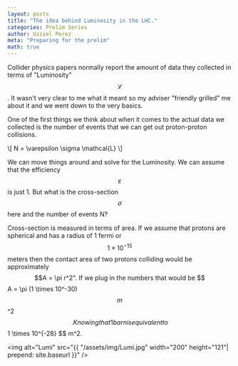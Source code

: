 ```yaml
---
layout: posts
title: "The idea behind Luminosity in the LHC."
categories: Prelim Series
author: Uzziel Perez
meta: "Preparing for the prelim"
math: true
---
```


Collider physics papers normally report the amount of data they collected in terms of "Luminosity" $$\mathcal{L}$$. It wasn't very clear to me what it meant so my adviser "friendly grilled" me about it and we went down to the very basics.

One of the first things we think about when it comes to the actual data we collected is the number of events that we can get out proton-proton collisions.

\\[ N = \varepsilon \sigma \mathcal{L} \\]

We can move things around and solve for the Luminosity. We can assume that the efficiency $$\varepsilon$$ is just 1. But what is the cross-section $$\sigma$$ here and the number of events N?

Cross-section is measured in terms of area. If we assume that protons are spherical and has a radius of 1 fermi or $$1\times10^{-15}$$ meters then the contact area of two protons colliding would be approximately $$A = \pi r^2". If we plug in the numbers that would be $$A = \pi (1 \times 10^-30)$$ m$$^2$$. Knowing that 1 barn is equivalent to $$ 1 \times 10^{-28} $$ m^2.

<img alt="Lumi" src="{{ "/assets/img/Lumi.jpg" width="200" height="121"| prepend: site.baseurl }}" />
